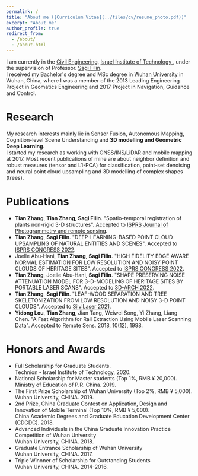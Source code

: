 ```yaml
---
permalink: /
title: "About me ([Curriculum Vitae](../files/cv/resume_photo.pdf))"
excerpt: "About me"
author_profile: true
redirect_from: 
  - /about/
  - /about.html
---
```

I am currently in the [Civil Engineering](https://cee.technion.ac.il/), [Israel Institute of Technology ](https://www.technion.ac.il/en/home-2/), under the supervision of Professor. [Sagi Filin](https://cee.technion.ac.il/en/members/filin/).<br>
I received my Bachelor's degree and MSc degree in [Wuhan University](https://en.whu.edu.cn/) in Wuhan, China, where I was a member of the 2013 Leading Engineering Project in Geomatics Engineering and 2017 Project in Navigation, Guidance and Control. 

# Research
My research interests mainly lie in Sensor Fusion, Autonomous Mapping, Cognition-level Scene Understanding and **3D modelling and Geometric Deep Learning**. <br> I started my research as working with GNSS/INS/LiDAR and mobile mapping at 2017. Most recent publications of mine are about neighbor definition and robust measures (tensor and L1-PCA) for classification, point-set denoising and neural point cloud upsampling and 3D modelling of complex shapes (trees).

# Publications
* **Tian Zhang**, **Tian Zhang**, **Sagi Filin**. "Spatio-temporal registration of plants non-rigid 3-D structures". Accepted to [ISPRS Journal of Photogrammetry and remote sensing](https://tomchuang24.github.io/PLANT4D/). 
* **Tian Zhang**, **Sagi Filin**. "DEEP-LEARNING-BASED POINT CLOUD UPSAMPLING OF NATURAL ENTITIES AND SCENES". Accepted to [ISPRS CONGRESS 2022](https://www.isprs2022-nice.com/). 
* Joelle Abu-Hani, **Tian Zhang**, **Sagi Filin**. "HIGH FIDELITY EDGE AWARE NORMAL ESTIMATION FOR LOW RESOLUTION AND NOISY POINT CLOUDS OF HERITAGE SITES". Accepted to [ISPRS CONGRESS 2022](https://www.isprs2022-nice.com/). 
* **Tian Zhang**, Joelle Abu-Hani, **Sagi Filin**. "SHAPE PRESERVING NOISE ATTENUATION MODEL FOR 3-D-MODELING OF HERITAGE SITES BY PORTABLE LASER SCANS". Accepted to [3D-ARCH 2022](https://www.3d-arch.org/). 
* **Tian Zhang**, **Sagi Filin**. "LEAF-WOOD SEPARATION AND TREE SKELETONIZATION FROM LOW RESOLUTION AND NOISY 3-D POINT CLOUDS". Accepted to [SilviLaser 2021](https://silvilaser2021.at/). 
* **Yidong Lou**, **Tian Zhang**, Jian Tang, Weiwei Song, Yi Zhang, Liang Chen. "A Fast Algorithm for Rail Extraction Using Mobile Laser Scanning Data". Accepted to Remote Sens. 2018, 10(12), 1998.


# Honors and Awards

* Full Scholarship for Graduate Students. <br> Technion - Israel Institute of Technology, 2020.
* National Scholarship for Master students (Top 1%, RMB &yen; 20,000). <br> Ministry of Education of P.R. China. 2019.
* The First Prize Scholarship of Wuhan University (Top 2%, RMB &yen; 5,000).
  <br> Wuhan University, CHINA. 2019.
* 2nd Prize, China Graduate Contest on Application, Design and Innovation of Mobile Terminal (Top 10%, RMB &yen; 5,000). <br> China Academic Degrees and Graduate Education Development Center (CDGDC). 2018.
* Advanced Individuals in the China Graduate Innovation Practice Competition of Wuhan University <br>  Wuhan University, CHINA. 2018.
* Graduate Entrance Scholarship of Wuhan University <br> Wuhan University, CHINA. 2017.
* Triple Winnner of Scholarship for Outstanding Students <br> Wuhan University, CHINA. 2014-2016.

<!---Activity and Service--->
<!---Experience--->